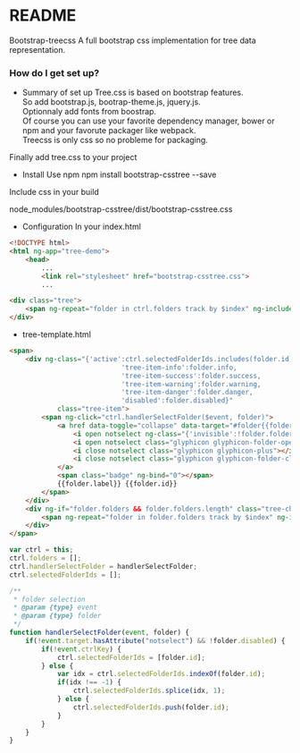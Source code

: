 # README #

Bootstrap-treecss
A full bootstrap css implementation for tree data representation.

### How do I get set up? ###

* Summary of set up
Tree.css is based on bootstrap features.  
So add bootstrap.js, bootrap-theme.js, jquery.js.  
Optionnaly add fonts from boostrap.  
Of course you can use your favorite dependency manager, bower or npm and your favorute packager like webpack.  
Treecss is only css so no probleme for packaging.

Finally add tree.css to your project

* Install 
Use npm
npm install bootstrap-csstree --save

Include css in your build

node_modules/bootstrap-csstree/dist/bootstrap-csstree.css

* Configuration
In your index.html
```html
<!DOCTYPE html>
<html ng-app="tree-demo">
	<head>
		...
		<link rel="stylesheet" href="bootstrap-csstree.css">
		...
```


```html
<div class="tree">
	<span ng-repeat="folder in ctrl.folders track by $index" ng-include="'tree-template.html'"></span>
</div>
```
* tree-template.html
```html
<span>
	<div ng-class="{'active':ctrl.selectedFolderIds.includes(folder.id) || folder.active, 
							'tree-item-info':folder.info, 
							'tree-item-success':folder.success, 
							'tree-item-warning':folder.warning, 
							'tree-item-danger':folder.danger, 
							'disabled':folder.disabled}" 
			class="tree-item"> 
		<span ng-click="ctrl.handlerSelectFolder($event, folder)">
			<a href data-toggle="collapse" data-target="#folder{{folder.id}}">
				<i open notselect ng-class="{'invisible':!folder.folders || !folder.folders.length}" class="glyphicon glyphicon-minus"></i>
				<i open notselect class="glyphicon glyphicon-folder-open"></i>
				<i close notselect class="glyphicon glyphicon-plus"></i>
				<i close notselect class="glyphicon glyphicon-folder-close"></i>
			</a>
			<span class="badge" ng-bind="0"></span>
			{{folder.label}} {{folder.id}}
 		</span>
	</div>
	<div ng-if="folder.folders && folder.folders.length" class="tree-children collapse in" id="folder{{folder.id}}">
		<span ng-repeat="folder in folder.folders track by $index" ng-include="'tree-template.html'"></span>
	</div>
</span>
```
```js
var ctrl = this;
ctrl.folders = [];
ctrl.handlerSelectFolder = handlerSelectFolder;
ctrl.selectedFolderIds = [];

/**
 * folder selection 
 * @param {type} event
 * @param {type} folder
 */
function handlerSelectFolder(event, folder) {
	if(!event.target.hasAttribute("notselect") && !folder.disabled) {
		if(!event.ctrlKey) {
			ctrl.selectedFolderIds = [folder.id];
		} else {
			var idx = ctrl.selectedFolderIds.indexOf(folder.id);
			if(idx !== -1) {
				ctrl.selectedFolderIds.splice(idx, 1);
			} else {
				ctrl.selectedFolderIds.push(folder.id);
			}
		}
	}
}
```